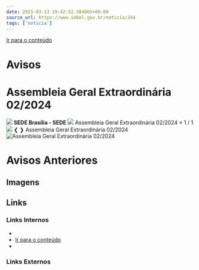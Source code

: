 ```yaml
---
date: 2025-03-13 19:42:52.584065+00:00
source_url: https://www.imbel.gov.br/noticia/244
tags: ['noticia']
---
```


[](https://www.imbel.gov.br/noticia/244)
[Ir para o conteúdo](https://www.imbel.gov.br/noticia/244#conteudo)
# Avisos
# Assembleia Geral Extraordinária 02/2024
![](https://www.imbel.gov.br/storage/noticias/1719245517.png)
**SEDE Brasília - SEDE**
![](https://www.imbel.gov.br/storage/noticias/1719245517.png)
Assembleia Geral Extraordinária 02/2024
×
1 / 1
![](https://www.imbel.gov.br/storage/noticias/1719245517.png)
❮ ❯
Assembleia Geral Extraordinária 02/2024
![Assembleia Geral Extraordinária 02/2024](https://www.imbel.gov.br/storage/noticias/1719245517.png)
# Avisos Anteriores
[ ](https://www.imbel.gov.br/noticia/244#home)


## Imagens



## Links

### Links Internos

- [](https://www.imbel.gov.br/noticia/244)
- [Ir para o conteúdo](https://www.imbel.gov.br/noticia/244#conteudo)
- [](https://www.imbel.gov.br/noticia/244#home)

### Links Externos


